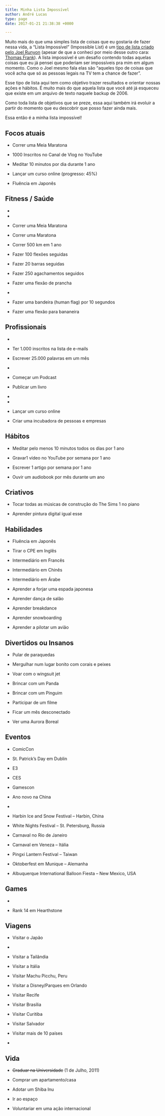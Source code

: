 ```yaml
---
title: Minha Lista Impossível
author: André Lucas
type: page
date: 2017-01-21 21:38:38 +0000

---
```



Muito mais do que uma simples lista de coisas que eu gostaria de fazer nessa vida, a “Lista Impossível” (Impossible List) é um <a href="https://impossiblehq.com/impossible-list/" target="_blank" rel="noopener">tipo de lista criado pelo&nbsp;Joel Runyon</a> (apesar de que a conheci por meio desse outro cara: <a href="https://collegeinfogeek.com/about/meet-the-author/my-impossible-list/" target="_blank" rel="noopener">Thomas Frank</a>). A lista impossível é um desafio contendo todas aquelas coisas que eu já pensei que poderiam ser impossíveis pra mim em algum momento. Como o Joel mesmo fala elas são “aqueles tipo de coisas que você acha que só as pessoas legais na TV tem a chance de fazer”.

Esse tipo de lista aqui tem como objetivo trazer resultados e orientar nossas ações e hábitos. É muito mais do que aquela lista que você até já esqueceu que existe em um arquivo de texto naquele backup de 2006.

Como toda lista de objetivos que se preze, essa aqui também irá evoluir a partir do momento que eu descobrir que posso fazer ainda mais.

Essa então é a minha lista impossível!

## Focos atuais

* Correr uma Meia Maratona

* 1000 Inscritos no Canal de Vlog no YouTube

* Meditar 10 minutos por dia durante 1 ano

* Lançar um curso online (progresso: 45%)
* Fluência em Japonês

## Fitness / Saúde

*

*

* Correr uma Meia Maratona

* Correr uma Maratona

* Correr 500 km em 1 ano

* Fazer 100 flexões seguidas

* Fazer 20 barras seguidas

* Fazer 250 agachamentos seguidos

* Fazer uma flexão de prancha

*

* Fazer uma bandeira (human flag) por 10 segundos

* Fazer uma flexão para bananeira

## Profissionais

*

* Ter 1.000 inscritos na lista de e-mails

* Escrever 25.000 palavras em um mês

*

* Começar um Podcast

* Publicar um livro

*

*

* Lançar um curso online

* Criar uma incubadora de pessoas e empresas

## Hábitos

* Meditar pelo menos 10 minutos todos os dias por 1 ano

* Gravar1 vídeo no YouTube por semana por 1 ano

* Escrever 1 artigo por semana por 1 ano

* Ouvir um audiobook por mês durante um ano

## Criativos

* Tocar todas as músicas de construção do The Sims 1 no piano

* Aprender pintura digital igual esse

## Habilidades

* Fluência em Japonês

* Tirar o CPE em Inglês

* Intermediário em Francês

* Intermediário em Chinês

* Intermediário em Árabe

* Aprender a forjar uma espada japonesa

* Aprender dança de salão

* Aprender breakdance

* Aprender snowboarding

* Aprender a pilotar um avião

## Divertidos ou Insanos

* Pular de paraquedas

* Mergulhar num lugar bonito com corais e peixes

* Voar com o wingsuit jet

* Brincar com um Panda

* Brincar com um Pinguim

* Participar de um filme

* Ficar um mês desconectado

* Ver uma Aurora Boreal

## Eventos

* ComicCon

* St. Patrick’s Day em Dublin

* E3

* CES

* Gamescon

* Ano novo na China

*

* Harbin Ice and Snow Festival – Harbin, China

* White Nights Festival – St. Petersburg, Russia

* Carnaval no Rio de Janeiro

* Carnaval em Veneza – Itália

* Pingxi Lantern Festival – Taiwan

* Oktoberfest em Munique – Alemanha

* Albuquerque International Balloon Fiesta – New Mexico, USA

## Games

*

* Rank 14 em Hearthstone

## Viagens

* Visitar o Japão

*

* Visitar a Tailândia

* Visitar a Itália

* Visitar Machu Picchu, Peru

* Visitar a Disney/Parques em Orlando

* Visitar Recife

* Visitar Brasília

* Visitar Curitiba

* Visitar Salvador

* Visitar mais de 10 países

*

## Vida

* <del>Graduar na Universidade</del> (1 de Julho, 2011)

* Comprar um apartamento/casa

* Adotar um Shiba Inu

* Ir ao espaço

* Voluntariar em uma ação internacional


